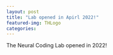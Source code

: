 ```yaml
---
layout: post
title: "Lab opened in Apirl 2022!"
featured-img: THLogo
categories:
---
```


The Neural Coding Lab opened in 2022!
